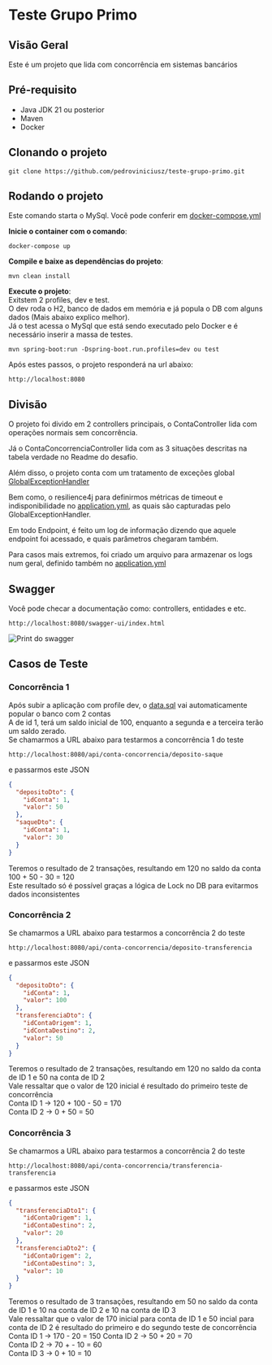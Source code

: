 # Teste Grupo Primo

## Visão Geral
Este é um projeto que lida com concorrência em sistemas bancários

## Pré-requisito
- Java JDK 21 ou posterior
- Maven
- Docker

## Clonando o projeto
```shell
git clone https://github.com/pedroviniciusz/teste-grupo-primo.git
```

## Rodando o projeto

Este comando starta o MySql. Você pode conferir em [docker-compose.yml](https://github.com/pedroviniciusz/teste-grupo-primo/blob/master/docker-compose.yml)

**Inicie o container com o comando**:
   ```shell
   docker-compose up
   ```

**Compile e baixe as dependências do projeto**:
```shell
mvn clean install
```

**Execute o projeto**: <br />
Exitstem 2 profiles, dev e test. <br />
O dev roda o H2, banco de dados em memória e já popula o DB com alguns dados (Mais abaixo explico melhor). <br />
Já o test acessa o MySql que está sendo executado pelo Docker e é necessário inserir a massa de testes.
```shell
mvn spring-boot:run -Dspring-boot.run.profiles=dev ou test 
```

Após estes passos, o projeto responderá na url abaixo:
```shell
http://localhost:8080
```

## Divisão
O projeto foi divido em 2 controllers principais, o ContaController lida com operações normais sem concorrência. <br />

Já o ContaConcorrenciaController lida com as 3 situações descritas na tabela verdade no Readme do desafio. <br />

Além disso, o projeto conta com um tratamento de exceções global [GlobalExceptionHandler](https://https://github.com/pedroviniciusz/teste-grupo-primo/blob/master/src/main/java/com/example/teste/grupo/primo/web/advice/GlobalExceptionHandler.java) <br />

Bem como, o resilience4j para definirmos métricas de timeout e indisponibilidade no [application.yml](https://github.com/pedroviniciusz/teste-grupo-primo/blob/master/src/main/resources/application.yml), as quais são capturadas pelo GlobalExceptionHandler. <br />

Em todo Endpoint, é feito um log de informação dizendo que aquele endpoint foi acessado, e quais parâmetros chegaram também. <br />

Para casos mais extremos, foi criado um arquivo para armazenar os logs num geral, definido também  no [application.yml](https://github.com/pedroviniciusz/teste-grupo-primo/blob/master/src/main/resources/application.yml)


## Swagger
Você pode checar a documentação como: controllers, entidades e etc. <br />
```shell
http://localhost:8080/swagger-ui/index.html
```

![Print do swagger](https://github.com/user-attachments/assets/8ae87c7c-1c0b-471d-803c-80fae62f0ac0)

## Casos de Teste
### Concorrência 1

Após subir a aplicação com profile dev, o [data.sql](https://github.com/pedroviniciusz/teste-grupo-primo/blob/master/src/main/resources/data.sql) vai automaticamente popular o banco com 2 contas <br />
A de id 1, terá um saldo inicial de 100, enquanto a segunda e a terceira terão um saldo zerado. <br />
Se chamarmos a URL abaixo para testarmos a concorrência 1 do teste
```shell
http://localhost:8080/api/conta-concorrencia/deposito-saque
```
e passarmos este JSON
```json
{
  "depositoDto": {
    "idConta": 1,
    "valor": 50
  },
  "saqueDto": {
    "idConta": 1,
    "valor": 30
  }
}
```
Teremos o resultado de 2 transações, resultando em 120 no saldo da conta <br />
100 + 50 - 30 = 120 <br />
Este resultado só é possível graças a lógica de Lock no DB para evitarmos dados inconsistentes

### Concorrência 2
Se chamarmos a URL abaixo para testarmos a concorrência 2 do teste
```shell
http://localhost:8080/api/conta-concorrencia/deposito-transferencia
```
e passarmos este JSON
```json
{
  "depositoDto": {
    "idConta": 1,
    "valor": 100
  },
  "transferenciaDto": {
    "idContaOrigem": 1,
    "idContaDestino": 2,
    "valor": 50
  }
}
```
Teremos o resultado de 2 transações, resultando em 120 no saldo da conta de ID 1 e 50 na conta de ID 2 <br />
Vale ressaltar que o valor de 120 inicial é resultado do primeiro teste de concorrência <br />
Conta ID 1 -> 120 + 100 - 50 = 170 <br />
Conta ID 2 -> 0 + 50 = 50 <br />

### Concorrência 3
Se chamarmos a URL abaixo para testarmos a concorrência 2 do teste
```shell
http://localhost:8080/api/conta-concorrencia/transferencia-transferencia
```
e passarmos este JSON
```json
{
  "transferenciaDto1": {
    "idContaOrigem": 1,
    "idContaDestino": 2,
    "valor": 20
  },
  "transferenciaDto2": {
    "idContaOrigem": 2,
    "idContaDestino": 3,
    "valor": 10
  }
}
```
Teremos o resultado de 3 transações, resultando em 50 no saldo da conta de ID 1 e 10 na conta de ID 2 e 10 na conta de ID 3 <br />
Vale ressaltar que o valor de 170 inicial para conta de ID 1 e 50 incial para conta de ID 2 é resultado do primeiro e do segundo teste de concorrência <br />
Conta ID 1 -> 170 - 20 = 150
Conta ID 2 -> 50 + 20 = 70 <br />
Conta ID 2 -> 70 + - 10 = 60 <br />
Conta ID 3 -> 0 + 10 = 10 <br />